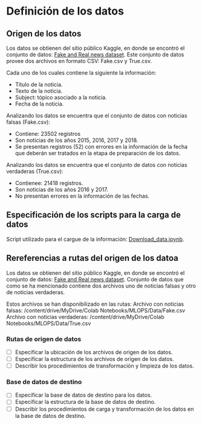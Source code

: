 # Definición de los datos

## Origen de los datos

Los datos se obtienen del sitio público Kaggle, en donde se encontró el conjunto de datos: [Fake and Real news dataset](https://www.kaggle.com/datasets/clmentbisaillon/fake-and-real-news-dataset). Este conjunto de datos provee dos archivos en formato CSV: Fake.csv y True.csv. 

Cada uno de los cuales contiene la siguiente la información:
  * Título de la noticia.
  * Texto de la noticia.
  * Subject: tópico asociado a la noticia.
  * Fecha de la noticia.
  
Analizando los datos se encuentra que el conjunto de datos con noticias falsas (Fake.csv):
  *  Contiene: 23502 registros
  *  Son noticias de los años 2015, 2016, 2017 y 2018.
  *  Se presentan registros (52) con errores en la información de la fecha que deberán ser tratados en la etapa de preparación de los datos.
  
Analizando los datos se encuentra que el conjunto de datos con noticias verdaderas (True.csv):
  *  Contienee: 21418 registros. 
  *  Son noticias de los años 2016 y 2017.
  *  No presentan errores en la información de las fechas.

## Especificación de los scripts para la carga de datos

Script utilizado para el cargue de la información: [Download_data.ipynb](https://github.com/mkruiz/ProyectoUNAL/blob/master/scripts/data_acquisition/download_data.ipynb). 

## Rereferencias a rutas del origen de los datoa

Los datos se obtienen del sitio público Kaggle, en donde se encontró el conjunto de datos: [Fake and Real news dataset](https://www.kaggle.com/datasets/clmentbisaillon/fake-and-real-news-dataset). Conjunto de datos que como se ha mencionado contiene dos archivos uno de noticias falsas y otro de noticias verdaderas.

Estos archivos se han disponibilizado en las rutas:
Archivo con noticias falsas: /content/drive/MyDrive/Colab Notebooks/MLOPS/Data/Fake.csv
Archivo con noticias verdaderas: /content/drive/MyDrive/Colab Notebooks/MLOPS/Data/True.csv

### Rutas de origen de datos

- [ ] Especificar la ubicación de los archivos de origen de los datos.
- [ ] Especificar la estructura de los archivos de origen de los datos.
- [ ] Describir los procedimientos de transformación y limpieza de los datos.

### Base de datos de destino

- [ ] Especificar la base de datos de destino para los datos.
- [ ] Especificar la estructura de la base de datos de destino.
- [ ] Describir los procedimientos de carga y transformación de los datos en la base de datos de destino.
